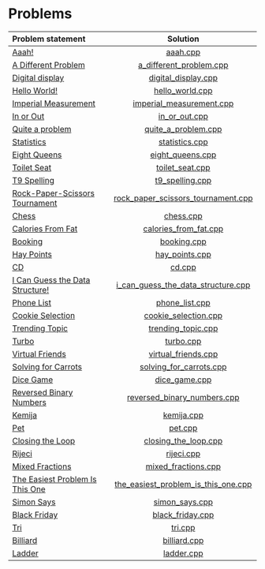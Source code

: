 # Problems

|          Problem statement          |                Solution                 |
|:------------------------------------|:---------------------------------------:|
| [Aaah!][]                           | [aaah.cpp][]                            |
| [A Different Problem][]             | [a_different_problem.cpp][]             |
| [Digital display][]                 | [digital_display.cpp][]                 |
| [Hello World!][]                    | [hello_world.cpp][]                     |
| [Imperial Measurement][]            | [imperial_measurement.cpp][]            |
| [In or Out][]                       | [in_or_out.cpp][]                       |
| [Quite a problem][]                 | [quite_a_problem.cpp][]                 |
| [Statistics][]                      | [statistics.cpp][]                      |
| [Eight Queens][]                    | [eight_queens.cpp][]                    |
| [Toilet Seat][]                     | [toilet_seat.cpp][]                     |
| [T9 Spelling][]                     | [t9_spelling.cpp][]                     |
| [Rock-Paper-Scissors Tournament][]  | [rock_paper_scissors_tournament.cpp][]  |
| [Chess][]                           | [chess.cpp][]                           |
| [Calories From Fat][]               | [calories_from_fat.cpp][]               |
| [Booking][]                         | [booking.cpp][]                         |
| [Hay Points][]                      | [hay_points.cpp][]                      |
| [CD][]                              | [cd.cpp][]                              |
| [I Can Guess the Data Structure!][] | [i_can_guess_the_data_structure.cpp][]  |
| [Phone List][]                      | [phone_list.cpp][]                      |
| [Cookie Selection][]                | [cookie_selection.cpp][]                |
| [Trending Topic][]                  | [trending_topic.cpp][]                  |
| [Turbo][]                           | [turbo.cpp][]                           |
| [Virtual Friends][]                 | [virtual_friends.cpp][]                 |
| [Solving for Carrots][]             | [solving_for_carrots.cpp][]             |
| [Dice Game][]                       | [dice_game.cpp][]                       |
| [Reversed Binary Numbers][]         | [reversed_binary_numbers.cpp][]         |
| [Kemija][]                          | [kemija.cpp][]                          |
| [Pet][]                             | [pet.cpp][]                             |
| [Closing the Loop][]                | [closing_the_loop.cpp][]                |
| [Rijeci][]                          | [rijeci.cpp][]                          |
| [Mixed Fractions][]                 | [mixed_fractions.cpp][]                 |
| [The Easiest Problem Is This One][] | [the_easiest_problem_is_this_one.cpp][] |
| [Simon Says][]                      | [simon_says.cpp][]                      |
| [Black Friday][]                    | [black_friday.cpp][]                    |
| [Tri][]                             | [tri.cpp][]                             |
| [Billiard][]                        | [billiard.cpp][]                        |
| [Ladder][]                          | [ladder.cpp][]                          |

[Aaah!]:                           https://open.kattis.com/problems/aaah
[A Different Problem]:             https://open.kattis.com/problems/different
[Digital display]:                 https://open.kattis.com/problems/display
[Hello World!]:                    https://open.kattis.com/problems/hello
[Imperial Measurement]:            https://open.kattis.com/problems/measurement
[In or Out]:                       https://open.kattis.com/problems/mandelbrot
[Quite a problem]:                 https://open.kattis.com/problems/quiteaproblem
[Statistics]:                      https://open.kattis.com/problems/statistics
[Eight Queens]:                    https://open.kattis.com/problems/8queens
[Toilet Seat]:                     https://open.kattis.com/problems/toilet
[T9 Spelling]:                     https://open.kattis.com/problems/t9spelling
[Rock-Paper-Scissors Tournament]:  https://open.kattis.com/problems/rockpaperscissors
[Chess]:                           https://open.kattis.com/problems/chess
[Calories From Fat]:               https://open.kattis.com/problems/calories
[Booking]:                         https://open.kattis.com/problems/booking
[Hay Points]:                      https://open.kattis.com/problems/haypoints
[CD]:                              https://open.kattis.com/problems/cd
[I Can Guess the Data Structure!]: https://open.kattis.com/problems/guessthedatastructure
[Phone List]:                      https://open.kattis.com/problems/phonelist
[Cookie Selection]:                https://open.kattis.com/problems/cookieselection
[Trending Topic]:                  https://open.kattis.com/problems/trendingtopic
[Turbo]:                           https://open.kattis.com/problems/turbo
[Virtual Friends]:                 https://open.kattis.com/problems/virtualfriends
[Solving for Carrots]:             https://open.kattis.com/problems/carrots
[Dice Game]:                       https://open.kattis.com/problems/dicegame
[Reversed Binary Numbers]:         https://open.kattis.com/problems/reversebinary
[Kemija]:                          https://open.kattis.com/problems/kemija08
[Pet]:                             https://open.kattis.com/problems/pet
[Closing the Loop]:                https://open.kattis.com/problems/closingtheloop
[Rijeci]:                          https://open.kattis.com/problems/rijeci
[Mixed Fractions]:                 https://open.kattis.com/problems/mixedfractions
[The Easiest Problem Is This One]: https://open.kattis.com/problems/easiest
[Simon Says]:                      https://open.kattis.com/problems/simon
[Black Friday]:                    https://open.kattis.com/problems/blackfriday
[Tri]:                             https://open.kattis.com/problems/tri
[Billiard]:                        https://open.kattis.com/problems/billiard
[Ladder]:                          https://open.kattis.com/problems/ladder

[aaah.cpp]:                            aaah.cpp
[a_different_problem.cpp]:             a_different_problem.cpp
[digital_display.cpp]:                 digital_display.cpp
[hello_world.cpp]:                     hello_world.cpp
[imperial_measurement.cpp]:            imperial_measurement.cpp
[in_or_out.cpp]:                       in_or_out.cpp
[quite_a_problem.cpp]:                 quite_a_problem.cpp
[statistics.cpp]:                      statistics.cpp
[eight_queens.cpp]:                    eight_queens.cpp
[toilet_seat.cpp]:                     toilet_seat.cpp
[t9_spelling.cpp]:                     t9_spelling.cpp
[rock_paper_scissors_tournament.cpp]:  rock_paper_scissors_tournament.cpp
[chess.cpp]:                           chess.cpp
[calories_from_fat.cpp]:               calories_from_fat.cpp
[booking.cpp]:                         booking.cpp
[hay_points.cpp]:                      hay_points.cpp
[cd.cpp]:                              cd.cpp
[i_can_guess_the_data_structure.cpp]:  i_can_guess_the_data_structure.cpp
[phone_list.cpp]:                      phone_list.cpp
[cookie_selection.cpp]:                cookie_selection.cpp
[trending_topic.cpp]:                  trending_topic.cpp
[turbo.cpp]:                           turbo.cpp
[virtual_friends.cpp]:                 virtual_friends.cpp
[solving_for_carrots.cpp]:             solving_for_carrots.cpp
[dice_game.cpp]:                       dice_game.cpp
[reversed_binary_numbers.cpp]:         reversed_binary_numbers.cpp
[kemija.cpp]:                          kemija.cpp
[pet.cpp]:                             pet.cpp
[closing_the_loop.cpp]:                closing_the_loop.cpp
[rijeci.cpp]:                          rijeci.cpp
[mixed_fractions.cpp]:                 mixed_fractions.cpp
[the_easiest_problem_is_this_one.cpp]: the_easiest_problem_is_this_one.cpp
[simon_says.cpp]:                      simon_says.cpp
[black_friday.cpp]:                    black_friday.cpp
[tri.cpp]:                             tri.cpp
[billiard.cpp]:                        billiard.cpp
[ladder.cpp]:                          ladder.cpp
